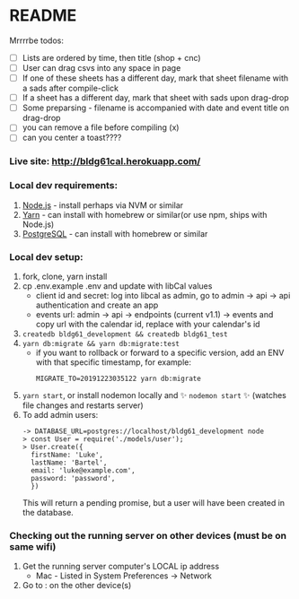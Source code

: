 # README

Mrrrrbe todos:

- [ ] Lists are ordered by time, then title (shop + cnc)
- [ ] User can drag csvs into any space in page
- [ ] If one of these sheets has a different day, mark that sheet filename with a sads after compile-click
- [ ] If a sheet has a different day, mark that sheet with sads upon drag-drop
- [ ] Some preparsing - filename is accompanied with date and event title on drag-drop
- [ ] you can remove a file before compiling (x)
- [ ] can you center a toast????

### Live site: http://bldg61cal.herokuapp.com/

### Local dev requirements:

1. [Node.js](https://nodejs.org/en/) - install perhaps via NVM or similar
1. [Yarn](https://yarnpkg.com/en/docs/install) - can install with homebrew or similar(or use npm, ships with Node.js)
1. [PostgreSQL](https://www.postgresql.org/download/) - can install with homebrew or similar

### Local dev setup:

1. fork, clone, yarn install
1. cp .env.example .env and update with libCal values
    * client id and secret: log into libcal as admin, go to admin -> api -> api authentication and create an app
    * events url: admin -> api -> endpoints (current v1.1) -> events and copy url with the calendar id, replace with your calendar's id
1. `createdb bldg61_development && createdb bldg61_test`
1. `yarn db:migrate && yarn db:migrate:test`
    * if you want to rollback or forward to a specific version, add an ENV with that specific timestamp, for example:
        ```
        MIGRATE_TO=20191223035122 yarn db:migrate
        ```
1. `yarn start`, or install nodemon locally and :sparkles: `nodemon start` :sparkles: (watches file changes and restarts server)
1. To add admin users:
    ```
    -> DATABASE_URL=postgres://localhost/bldg61_development node
    > const User = require('./models/user');
    > User.create({
      firstName: 'Luke',
      lastName: 'Bartel',
      email: 'luke@example.com',
      password: 'password',
      })
    ```
    This will return a pending promise, but a user will have been created in the database.

### Checking out the running server on other devices (must be on same wifi)

1. Get the running server computer's LOCAL ip address
    * Mac - Listed in System Preferences -> Network
1. Go to <local ip address>:<port number> on the other device(s)
